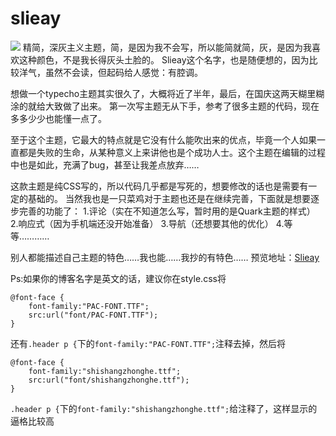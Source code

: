 # slieay
<img src="http://oshnauv9f.bkt.clouddn.com/872018120.png">
精简，深灰主义主题，简，是因为我不会写，所以能简就简，灰，是因为我喜欢这种颜色，不是我长得灰头土脸的。
Slieay这个名字，也是随便想的，因为比较洋气，虽然不会读，但起码给人感觉：有腔调。


<!--more-->

想做一个typecho主题其实很久了，大概将近了半年，最后，在国庆这两天糊里糊涂的就给大致做了出来。
第一次写主题无从下手，参考了很多主题的代码，现在多多少少也能懂一点了。

至于这个主题，它最大的特点就是它没有什么能吹出来的优点，毕竟一个人如果一直都是失败的生命，从某种意义上来讲他也是个成功人士。这个主题在编辑的过程中也是如此，充满了bug，甚至让我差点放弃……

这款主题是纯CSS写的，所以代码几乎都是写死的，想要修改的话也是需要有一定的基础的。
当然我也是一只菜鸡对于主题也还是在继续完善，下面就是想要逐步完善的功能了：
1.评论（实在不知道怎么写，暂时用的是Quark主题的样式）
2.响应式（因为手机端还没开始准备）
3.导航（还想要其他的优化）
4.等等…………

别人都能描述自己主题的特色……我也能……我抄的有特色……
预览地址：[Slieay][1]



Ps:如果你的博客名字是英文的话，建议你在style.css将
```
@font-face {
    font-family:"PAC-FONT.TTF";
    src:url("font/PAC-FONT.TTF");
} 
```
还有`.header p {`下的`font-family:"PAC-FONT.TTF";`注释去掉，然后将
```
@font-face {
    font-family:"shishangzhonghe.ttf";
    src:url("font/shishangzhonghe.ttf");
}
```
`.header p {`下的`font-family:"shishangzhonghe.ttf";`给注释了，这样显示的逼格比较高



  [1]: http://xema.ink/slieay
